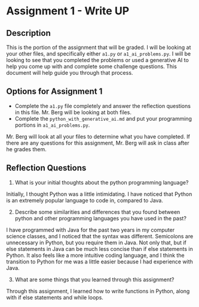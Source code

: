 # Assignment 1 - Write UP

## Description
This is the portion of the assignment that will be graded.  I will be looking at your other files, and specifically either `a1.py` or `a1_ai_problems.py`.  I will be looking to see that you completed the problems or used a generative AI to help you come up with and complete some challenge questions.  This document will help guide you through that process.

## Options for Assignment 1
- Complete the `a1.py` file completely and answer the reflection questions in this file.  Mr. Berg will be looking at both files.
- Complete the `python_with_generative_ai.md` and put your programming portions in `a1_ai_problems.py`.

Mr. Berg will look at all your files to determine what you have completed.  If there are any questions for this assignment, Mr. Berg will ask in class after he grades them.


## Reflection Questions

1. What is your initial thoughts about the python programming language?

Initially, I thought Python was a little intimidating. I have noticed that Python is an extremely popular language to code in, compared to Java.

2. Describe some similarities and differences that you found between python and other programming languages you have used in the past?

I have programmed with Java for the past two years in my computer science classes, and I noticed that the syntax was different. Semicolons are unnecessary in Python, but you require them in Java. Not only that, but if else statements in Java can be much less concise than if else statements in Python. It also feels like a more intuitive coding language, and I think the transition to Python for me was a little easier because I had experience with Java. 

3. What are some things that you learned through this assignment?

Through this assignment, I learned how to write functions in Python, along with if else statements and while loops. 